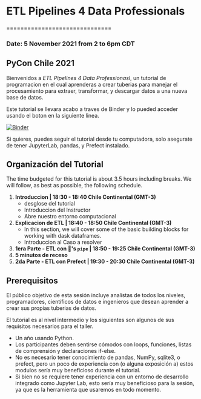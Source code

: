 # ETL Pipelines 4 Data Professionals

==============================

### Date: 5 November 2021 from 2 to 6pm CDT

## PyCon Chile 2021

Bienvenidos a *ETL Pipelines 4 Data Professionasl*, un tutorial de programacion en el cual aprenderas a crear tuberias para manejar el procesamiento para extraer, transformar, y descargar datos a una nueva base de datos.

Este tutorial se llevara acabo a traves de Binder y lo pueded acceder usando el boton en la siguiente linea.

[![Binder](https://mybinder.org/badge_logo.svg)](https://mybinder.org/v2/gh/ramonpzg/pycon-chile-etl-pipelines/master)

Si quieres, puedes seguir el tutorial desde tu computadora, solo asegurate de tener JupyterLab, pandas, y Prefect instalado.


## Organización del Tutorial

The time budgeted for this tutorial is about 3.5 hours including breaks. We will follow, as best as possible, the following schedule.

1. **Introduccion | 18:30 - 18:40 Chile Continental (GMT-3)**
    - desglose del tutorial
    - Introduccion del Instructor
    - Abre nuestro entorno computacional
2. **Explicacion de ETL | 18:40 - 18:50 Chile Continental (GMT-3)**
   - In this section, we will cover some of the basic building blocks for working with dask dataframes.
   - Introduccion al Caso a resolver
3. **1era Parte - ETL con 🐼's `pipe` | 18:50 - 19:25 Chile Continental (GMT-3)**
4. **5 minutos de receso**
5. **2da Parte - ETL con Prefect | 19:30 - 20:30 Chile Continental (GMT-3)**


## Prerequisitos

El público objetivo de esta sesión incluye analistas de todos los niveles, programadores, científicos de datos e ingenieros que desean aprender a crear sus propias tuberias de datos.

El tutorial es al nivel intermedio y los siguientes son algunos de sus requisitos necesarios para el taller.

  - Un año usando Python.
  - Los participantes deben sentirse cómodos con loops, funciones, listas de comprensión y declaraciones if-else.
  - No es necesario tener conocimiento de pandas, NumPy, sqlite3, o prefect, pero un poco de experiencia con (o alguna exposición a) estos modulos sería muy beneficioso durante el tutorial.
  - Si bien no se requiere tener experiencia con un entorno de desarrollo integrado como Jupyter Lab, esto sería muy beneficioso para la sesión, ya que es la herramienta que usaremos en todo momento.